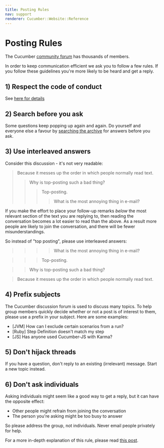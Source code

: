 ```yaml
---
title: Posting Rules
nav: support
renderer: Cucumber::Website::Reference
---
```


# Posting Rules

The Cucumber [community forum](https://groups.google.com/group/cukes) has thousands of members.

In order to keep communication efficient we ask you to follow a few rules.
If you follow these guidelines you're more likely to be heard and get a reply.

## 1) Respect the code of conduct

See [here for details](https://github.com/cucumber/cucumber/blob/master/CODE_OF_CONDUCT.md)

## 2) Search before you ask

Some questions keep popping up again and again. Do yourself and everyone else a favour by
[searching the archive](https://groups.google.com/forum/#!forum/cukes) for answers before
you ask.

## 3) Use interleaved answers

Consider this discussion - it's not very readable:

> Because it messes up the order in which people normally read text.
>> Why is top-posting such a bad thing?
>>> Top-posting.
>>>> What is the most annoying thing in e-mail?

If you make the effort to place your follow-up remarks *below* the most relevant section of the text you are replying to,
then reading the conversation becomes a lot easier to read than the above. As a result more people are likely to join the conversation, and there will be fewer misunderstandings.

So instead of "top posting", please use interleaved answers:

>>>> What is the most annoying thing in e-mail?

>>> Top-posting.

>> Why is top-posting such a bad thing?

> Because it messes up the order in which people normally read text.

## 4) Prefix subjects

The Cucumber discussion forum is used to discuss many topics. To help group members quickly decide
whether or not a post is of interest to them, please use a prefix in your subject. Here are some
examples:

* \[JVM\] How can I exclude certain scenarios from a run?
* \[Ruby\] Step Definition doesn't match my step
* \[JS\] Has anyone used Cucumber-JS with Karma?

## 5) Don't hijack threads

If you have a question, don't reply to an existing (irrelevant) message. Start a new topic instead.

## 6) Don't ask individuals

Asking individuals might seem like a good way to get a reply, but it can have the opposite effect:

* Other people might refrain from joining the conversation
* The person you're asking might be too busy to answer

So please address the group, not individuals. Never email people privately for help.

For a more in-depth explanation of this rule, please read [this post](http://daniel.haxx.se/blog/2013/10/08/dont-email-me/).
